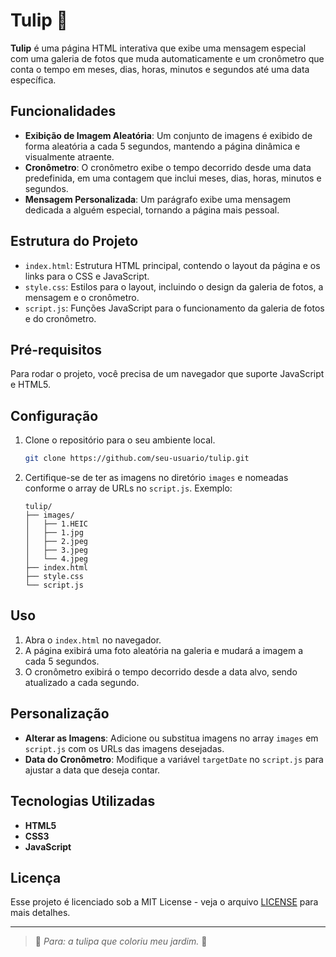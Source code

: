 # Tulip 🌷

**Tulip** é uma página HTML interativa que exibe uma mensagem especial com uma galeria de fotos que muda automaticamente e um cronômetro que conta o tempo em meses, dias, horas, minutos e segundos até uma data específica.

## Funcionalidades

- **Exibição de Imagem Aleatória**: Um conjunto de imagens é exibido de forma aleatória a cada 5 segundos, mantendo a página dinâmica e visualmente atraente.
- **Cronômetro**: O cronômetro exibe o tempo decorrido desde uma data predefinida, em uma contagem que inclui meses, dias, horas, minutos e segundos.
- **Mensagem Personalizada**: Um parágrafo exibe uma mensagem dedicada a alguém especial, tornando a página mais pessoal.

## Estrutura do Projeto

- `index.html`: Estrutura HTML principal, contendo o layout da página e os links para o CSS e JavaScript.
- `style.css`: Estilos para o layout, incluindo o design da galeria de fotos, a mensagem e o cronômetro.
- `script.js`: Funções JavaScript para o funcionamento da galeria de fotos e do cronômetro.

## Pré-requisitos

Para rodar o projeto, você precisa de um navegador que suporte JavaScript e HTML5.

## Configuração

1. Clone o repositório para o seu ambiente local.
    ```bash
    git clone https://github.com/seu-usuario/tulip.git
    ```
2. Certifique-se de ter as imagens no diretório `images` e nomeadas conforme o array de URLs no `script.js`. Exemplo:
    ```
    tulip/
    ├── images/
    │   ├── 1.HEIC
    │   ├── 1.jpg
    │   ├── 2.jpeg
    │   ├── 3.jpeg
    │   └── 4.jpeg
    ├── index.html
    ├── style.css
    └── script.js
    ```

## Uso

1. Abra o `index.html` no navegador.
2. A página exibirá uma foto aleatória na galeria e mudará a imagem a cada 5 segundos.
3. O cronômetro exibirá o tempo decorrido desde a data alvo, sendo atualizado a cada segundo.

## Personalização

- **Alterar as Imagens**: Adicione ou substitua imagens no array `images` em `script.js` com os URLs das imagens desejadas.
- **Data do Cronômetro**: Modifique a variável `targetDate` no `script.js` para ajustar a data que deseja contar.

## Tecnologias Utilizadas

- **HTML5**
- **CSS3**
- **JavaScript**

## Licença

Esse projeto é licenciado sob a MIT License - veja o arquivo [LICENSE](LICENSE) para mais detalhes.

---

> 🌷 *Para: a tulipa que coloriu meu jardim.* 🌷
